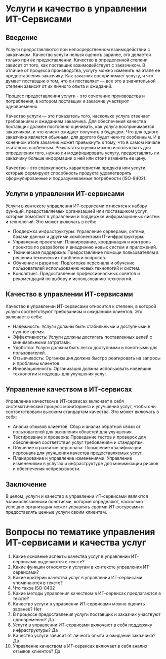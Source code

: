 # Услуги и качество в управлении ИТ-Сервисами

## Введение

Услуги предоставляются при непосредственном взаимодействии с заказчиком. Качество услуги нельзя оценить заранее, это делается только при ее предоставлении. Качество в определенной степени зависит от того, как поставщик взаимодействует с заказчиком. В отличие от процесса производства, услугу можно изменить на этапе ее предоставления заказчику. Как заказчик воспринимает услугу, и что думает поставщик о том, что он поставляет — все это в значительной степени зависит от их личного опыта и ожиданий.

Процесс предоставления услуги - это сочетание производства и потребления, в котором поставщик и заказчик участвуют одновременно.

Качество услуги — это показатель того, насколько услуга отвечает требованиям и ожиданиям заказчика. Для обеспечения качества поставщик должен постоянно оценивать, как услуга воспринимается заказчиком, и что клиент ожидает получить в будущем. Что для одного заказчика является обычным, для другого будет чем-то особенным. И в конечном итоге заказчик может привыкнуть к тому, что в самом начале считалось особенным. Результаты оценки можно использовать для определения того, нужно ли модифицировать услугу, предоставлять ли заказчику больше информации о ней или стоит изменить ее цену.

Качество - это совокупность характеристик продукта или услуги, которые формируют способность продукта удовлетворять сформулированные и подразумеваемые потребности (ISО-8402).

## Услуги в управлении ИТ-сервисами

Услуги в контексте управления ИТ-сервисами относятся к набору функций, предоставляемых организацией или поставщиком услуг, которые помогают в управлении и поддержке информационных систем и технологий. Это может включать в себя:

- Поддержка инфраструктуры: Управление серверами, сетями, базами данных и другими компонентами IT-инфраструктуры.
- Управление проектами: Планирование, координация и контроль проектов по разработке и внедрению новых систем и приложений.
- Техническая поддержка: Предоставление помощи пользователям в решении технических проблем и вопросов.
- Обучение и развитие: Подготовка персонала и обучение пользователей использованию новых технологий и систем.
- Консалтинг: Предоставление профессиональных советов и рекомендаций по выбору и использованию технологий.

## Качество в управлении ИТ-сервисами

Качество в управлении ИТ-сервисами относится к степени, в которой услуги соответствуют требованиям и ожиданиям клиентов. Это включает в себя:

- Надежность: Услуги должны быть стабильными и доступными в нужное время.
- Эффективность: Услуги должны достигать поставленных целей с минимальными затратами.
- Удобство: Услуги должны быть легко доступными и понятными для пользователей.
- Отзывчивость: Организация должна быстро реагировать на запросы и проблемы клиентов.
- Инновационность: Организация должна использовать новейшие технологии и подходы для улучшения услуг.

## Управление качеством в ИТ-сервисах

Управление качеством в ИТ-сервисах включает в себя систематический процесс мониторинга и улучшения услуг, чтобы они соответствовали высоким стандартам качества. Это может включать в себя:

- Анализ отзывов клиентов: Сбор и анализ обратной связи от пользователей для выявления областей для улучшения.
- Тестирование и проверка: Проведение тестов и проверок для обеспечения соответствия услуг требованиям и стандартам.
- Обучение и развитие персонала: Повышение квалификации персонала для улучшения качества предоставляемых услуг.
- Планирование и управление изменениями: Управление изменениями в услугах и инфраструктуре для минимизации рисков и обеспечения непрерывности.

## Заключение

В целом, услуги и качество в управлении ИТ-сервисами являются взаимосвязанными понятиями, которые определяют, насколько успешно организация может управлять своими ИТ-ресурсами и предоставлять ценные услуги своим клиентам.


# Вопросы по тематике управления ИТ-сервисами и качества услуг

1. Какие основные аспекты качества услуг в управлении ИТ-сервисами выделяются в тексте?
2. Какие функции относятся к услугам в контексте управления ИТ-сервисами?
3. Какие критерии качества услуг в управлении ИТ-сервисами упоминаются в тексте?
4. Что такое ISО-8402
5. Какие методы управления качеством в ИТ-сервисах предлагаются в тексте?
6. Качество услуги в управлении ИТ-сервисами можно оценить заранее? Нет
7. В процессе предоставления услуги поставщик и заказчик участвуют одновременно? Да
8. Услуги в управлении ИТ-сервисами включают в себя поддержку инфраструктуры? Да
9. Качество услуги зависит от личного опыта и ожиданий заказчика? Да
10. Управление качеством в ИТ-сервисах включает в себя анализ отзывов клиентов? Да
